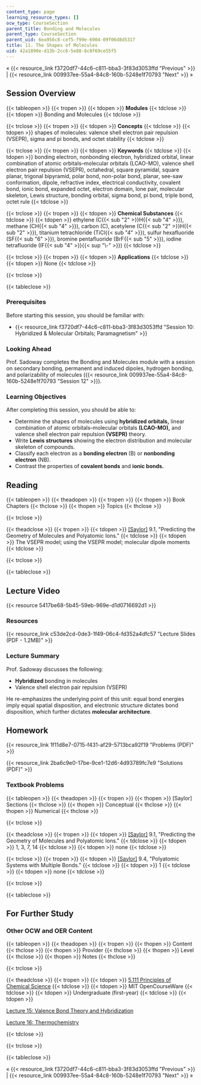 ```yaml
---
content_type: page
learning_resource_types: []
ocw_type: CourseSection
parent_title: Bonding and Molecules
parent_type: CourseSection
parent_uid: 6ea956c8-cef5-f99e-6904-09f06d8d5317
title: 11. The Shapes of Molecules
uid: 42a1890e-d13b-2cc6-5e88-6c8f69ce55f5
---
```


« {{< resource_link f3720df7-44c6-c811-bba3-3f83d3053ffd "Previous" >}} | {{< resource_link 009937ee-55a4-84c8-160b-5248e1f70793 "Next" >}} »

Session Overview
----------------

{{< tableopen >}}
{{< tropen >}}
{{< tdopen >}}
**Modules**
{{< tdclose >}}
{{< tdopen >}}
Bonding and Molecules
{{< tdclose >}}

{{< trclose >}}
{{< tropen >}}
{{< tdopen >}}
**Concepts**
{{< tdclose >}}
{{< tdopen >}}
shapes of molecules: valence shell electron pair repulsion (VSEPR), sigma and pi bonds, and octet stability
{{< tdclose >}}

{{< trclose >}}
{{< tropen >}}
{{< tdopen >}}
**Keywords**
{{< tdclose >}}
{{< tdopen >}}
bonding electron, nonbonding electron, hybridized orbital, linear combination of atomic orbitals–molecular orbitals (LCAO-MO), valence shell electron pair repulsion (VSEPR), octahedral, square pyramidal, square planar, trigonal bipyramid, polar bond, non-polar bond, planar, see-saw conformation, dipole, refractive index, electrical conductivity, covalent bond, ionic bond, expanded octet, electron domain, lone pair, molecular skeleton, Lewis structure, bonding orbital, sigma bond, pi bond, triple bond, octet rule
{{< tdclose >}}

{{< trclose >}}
{{< tropen >}}
{{< tdopen >}}
**Chemical Substances**
{{< tdclose >}}
{{< tdopen >}}
ethylene (C{{< sub "2" >}}H{{< sub "4" >}}), methane (CH{{< sub "4" >}}), carbon (C), acetylene (C{{< sub "2" >}}H{{< sub "2" >}}), titanium tetrachloride (TiCl{{< sub "4" >}}), sulfur hexafluoride (SF{{< sub "6" >}}), bromine pentafluoride (BrF{{< sub "5" >}}), iodine tetrafluoride (IF{{< sub "4" >}}{{< sup "\\-" >}})
{{< tdclose >}}

{{< trclose >}}
{{< tropen >}}
{{< tdopen >}}
**Applications**
{{< tdclose >}}
{{< tdopen >}}
None
{{< tdclose >}}

{{< trclose >}}

{{< tableclose >}}

### Prerequisites

Before starting this session, you should be familiar with:

*   {{< resource_link f3720df7-44c6-c811-bba3-3f83d3053ffd "Session 10: Hybridized & Molecular Orbitals; Paramagnetism" >}}

### Looking Ahead

Prof. Sadoway completes the Bonding and Molecules module with a session on secondary bonding, permanent and induced dipoles, hydrogen bonding, and polarizability of molecules ({{< resource_link 009937ee-55a4-84c8-160b-5248e1f70793 "Session 12" >}}).

### Learning Objectives

After completing this session, you should be able to:

*   Determine the shapes of molecules using **hybridized orbitals,** linear combination of atomic orbitals–molecular orbitals **(LCAO-MO),** and valence shell electron pair repulsion **(VSEPR)** theory.
*   Write **Lewis structures** showing the electron distribution and molecular skeleton of compounds.
*   Classify each electron as a **bonding electron** (B) or **nonbonding electron** (NB).
*   Contrast the properties of **covalent bonds** and **ionic bonds.**

Reading
-------

{{< tableopen >}}
{{< theadopen >}}
{{< tropen >}}
{{< thopen >}}
Book Chapters
{{< thclose >}}
{{< thopen >}}
Topics
{{< thclose >}}

{{< trclose >}}

{{< theadclose >}}
{{< tropen >}}
{{< tdopen >}}
[\[Saylor\]](https://saylordotorg.github.io/text_general-chemistry-principles-patterns-and-applications-v1.0/s13-01-predicting-the-geometry-of-mol.html) 9.1, "Predicting the Geometry of Molecules and Polyatomic Ions."
{{< tdclose >}}
{{< tdopen >}}
The VSEPR model; using the VSEPR model; molecular dipole moments
{{< tdclose >}}

{{< trclose >}}

{{< tableclose >}}

Lecture Video
-------------

{{< resource 5417be68-5b45-59eb-969e-d1d0716692d1 >}}

### Resources

{{< resource_link c53de2cd-0de3-1f49-06c4-fd352a4dfc57 "Lecture Slides (PDF - 1.2MB)" >}}

### Lecture Summary

Prof. Sadoway discusses the following:

*   **Hybridized** bonding in molecules
*   Valence shell electron pair repulsion (VSEPR)

He re-emphasizes the underlying point of this unit: equal bond energies imply equal spatial disposition, and electronic structure dictates bond disposition, which further dictates **molecular architecture**.

Homework
--------

{{< resource_link 1f11d8e7-0715-f431-af29-5713bca92f19 "Problems (PDF)" >}}

{{< resource_link 2ba6c9e0-17be-9ce1-12d6-4d93789fc7e9 "Solutions (PDF)" >}}

### Textbook Problems

{{< tableopen >}}
{{< theadopen >}}
{{< tropen >}}
{{< thopen >}}
\[Saylor\] Sections
{{< thclose >}}
{{< thopen >}}
Conceptual
{{< thclose >}}
{{< thopen >}}
Numerical
{{< thclose >}}

{{< trclose >}}

{{< theadclose >}}
{{< tropen >}}
{{< tdopen >}}
[\[Saylor\]](https://saylordotorg.github.io/text_general-chemistry-principles-patterns-and-applications-v1.0/s13-01-predicting-the-geometry-of-mol.html) 9.1, "Predicting the Geometry of Molecules and Polyatomic Ions."
{{< tdclose >}}
{{< tdopen >}}
1, 3, 7, 14
{{< tdclose >}}
{{< tdopen >}}
none
{{< tdclose >}}

{{< trclose >}}
{{< tropen >}}
{{< tdopen >}}
[\[Saylor\]](https://saylordotorg.github.io/text_general-chemistry-principles-patterns-and-applications-v1.0/s13-04-polyatomic-systems-with-multip.html) 9.4, "Polyatomic Systems with Multiple Bonds."
{{< tdclose >}}
{{< tdopen >}}
1
{{< tdclose >}}
{{< tdopen >}}
none
{{< tdclose >}}

{{< trclose >}}

{{< tableclose >}}

For Further Study
-----------------

### Other OCW and OER Content

{{< tableopen >}}
{{< theadopen >}}
{{< tropen >}}
{{< thopen >}}
Content
{{< thclose >}}
{{< thopen >}}
Provider
{{< thclose >}}
{{< thopen >}}
Level
{{< thclose >}}
{{< thopen >}}
Notes
{{< thclose >}}

{{< trclose >}}

{{< theadclose >}}
{{< tropen >}}
{{< tdopen >}}
[5.111 Principles of Chemical Science](/courses/5-111-principles-of-chemical-science-fall-2008)
{{< tdclose >}}
{{< tdopen >}}
MIT OpenCourseWare
{{< tdclose >}}
{{< tdopen >}}
Undergraduate (first-year)
{{< tdclose >}}
{{< tdopen >}}


[Lecture 15: Valence Bond Theory and Hybridization](/courses/5-111-principles-of-chemical-science-fall-2008/pages/video-lectures/lecture-15)

[Lecture 16: Thermochemistry](/courses/5-111-principles-of-chemical-science-fall-2008/pages/video-lectures/lecture-16)


{{< tdclose >}}

{{< trclose >}}

{{< tableclose >}}

« {{< resource_link f3720df7-44c6-c811-bba3-3f83d3053ffd "Previous" >}} | {{< resource_link 009937ee-55a4-84c8-160b-5248e1f70793 "Next" >}} »